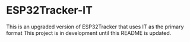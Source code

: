 # ESP32Tracker-IT
This is an upgraded version of ESP32Tracker that uses IT as the primary format
This project is in development until this README is updated.
